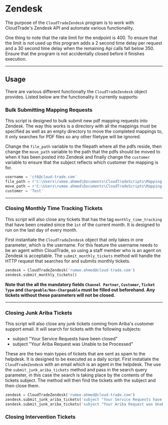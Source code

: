 # Zendesk

The purpose of the `CloudTradeZendesk` program is to work with CloudTrade's Zendesk API and automate various
functionality.

One thing to note that the rate limit for the endpoint is 400. To ensure that the limit is not used up this program
adds a 2 second time delay per request and a 30 second time delay when the remaining Api calls fall below 350. Ensure
that the program is not accidentally closed before it finishes execution.

---

## Usage

There are various different functionalty the `CloudTradeZendesk` object provides. Listed below are the functionality
it currently supports:

### Bulk Submitting Mapping Requests

This script is designed to bulk submit new pdf mapping requests into Zendesk. The way this works is a directory with
all the mappings must be specified as well as an empty directory to move the completed mappings to, it only searches
for PDF files so any other filetype will be ignored.

Change the `file_path` variable to the filepath where all the pdfs reside, then change the `move_path` variable to
the path that the pdfs should be moved to when it has been posted into Zendesk and finally change the `customer`
variable to ensure that the subject reflects which customer the mapping is for.

```python
username = 'ct6@cloud-trade.com'
file_path = r'C:\Users\rumee.ahmed\Documents\CloudTradeScripts\Mapping Requests\files'
move_path = r'C:\Users\rumee.ahmed\Documents\CloudTradeScripts\Mapping Requests\moved_files'
customer = 'Test'
```

---

### Closing Monthly Time Tracking Tickets

This script will also close any tickets that has the tag `monthly_time_tracking` that have been created since the
`1st` of the current month. It is designed to run on the last day of every month.

First instantiate the `CloudTradeZendesk` object that only takes in one parameter, which is the username. For this
feature the username needs to be an agent within CloudTrade, so using a staff member who is an agent on Zendesk is 
acceptable. The `submit_monthly_tickets` method will handle the HTTP request that searches for and submits monthly
tickets.

```python
zendesk = CloudTradeZendesk('rumee.ahmed@cloud-trade.com')
zendesk.submit_monthly_tickets()
```

**Note that the all the mandatory fields `Channel Partner`, `Customer`, `Ticket Type` and `Chargeable/Non-Chargeable`
must be filled out beforehand. Any tickets without these parameters will not be closed.**

---

### Closing Junk Ariba Tickets

This script will also close any junk tickets coming from Ariba's customer support email. It will search for tickets
with the following subjects:
- subject "Your Service Requests have been closed"
- subject "Your Ariba Request was Unable to be Processed"

These are the two main types of tickets that are sent as spam to the helpdesk. It is designed to be executed as a
daily script. First instatiate the `CloudTradeZendesk` with an email which is an agent in the helpdesk. The use the
`submit_junk_ariba_tickets` method and pass in the search query parameter, in this case the search is taking place
by the contents of the tickets subject. The method will then find the tickets with the subject and then close them.

```python
zendesk = CloudTradeZendesk('rumee.ahmed@cloud-trade.com')
zendesk.submit_junk_ariba_tickets('subject "Your Service Requests have been closed"')
zendesk.submit_junk_ariba_tickets('subject "Your Ariba Request was Unable to be Processed"')
```

### Closing Intervention Tickets